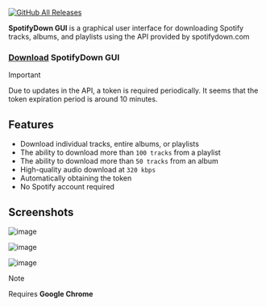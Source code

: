 [![GitHub All Releases](https://img.shields.io/github/downloads/afkarxyz/SpotifyDown-GUI/total?style=for-the-badge)](https://github.com/afkarxyz/SpotifyDown-GUI/releases)

**SpotifyDown GUI** is a graphical user interface for downloading Spotify tracks, albums, and playlists using the API provided by spotifydown.com

### [Download](https://github.com/afkarxyz/SpotifyDown-GUI/releases/download/v1.4/SpotifyDown.exe) SpotifyDown GUI

> [!IMPORTANT]  
> Due to updates in the API, a token is required periodically. It seems that the token expiration period is around 10 minutes.

## Features

- Download individual tracks, entire albums, or playlists
- The ability to download more than `100 tracks` from a playlist  
- The ability to download more than `50 tracks` from an album
- High-quality audio download at `320 kbps`
- Automatically obtaining the token
- No Spotify account required
  
## Screenshots

![image](https://github.com/user-attachments/assets/07b1fd3f-39fd-4b61-8bc8-883b620040c2)

![image](https://github.com/user-attachments/assets/6b8f5be6-210c-43b9-8420-daedf9b671e8)

![image](https://github.com/user-attachments/assets/e8881b50-085f-412a-a870-594484e45465)

> [!NOTE]
> Requires **Google Chrome**
